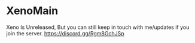 # XenoMain
Xeno Is Unreleased, But you can still keep in touch with me/updates if you join the server.
https://discord.gg/Rgm8GchJSp
